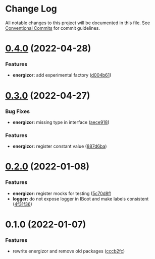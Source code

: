 # Change Log

All notable changes to this project will be documented in this file.
See [Conventional Commits](https://conventionalcommits.org) for commit guidelines.

# [0.4.0](https://github.com/donnyroufs/konda/compare/@kondah/energizor@0.3.0...@kondah/energizor@0.4.0) (2022-04-28)


### Features

* **energizor:** add experimental factory ([d004b61](https://github.com/donnyroufs/konda/commit/d004b61d691a7c959b1a24f42fc6b65e8b6bbae7))





# [0.3.0](https://github.com/donnyroufs/konda/compare/@kondah/energizor@0.2.0...@kondah/energizor@0.3.0) (2022-04-27)


### Bug Fixes

* **energizor:** missing type in interface ([aece918](https://github.com/donnyroufs/konda/commit/aece918260f079488cd1e0f98021df88fff98dbf))


### Features

* **energizor:** register constant value ([887d6ba](https://github.com/donnyroufs/konda/commit/887d6ba90a874ffa1b143aa4ef18bb513678fed9))





# [0.2.0](https://github.com/donnyroufs/konda/compare/@kondah/energizor@0.1.0...@kondah/energizor@0.2.0) (2022-01-08)


### Features

* **energizor:** register mocks for testing ([5c70d8f](https://github.com/donnyroufs/konda/commit/5c70d8fa7d9796c6f0546e536237add2fd9f9e3e))
* **logger:** do not expose logger in IBoot and make labels consistent ([4f31f36](https://github.com/donnyroufs/konda/commit/4f31f36fd13116e30e69be8cf242a3f52fe8eb80))





# 0.1.0 (2022-01-07)


### Features

* rewrite energizor and remove old packages ([cccb2fc](https://github.com/donnyroufs/konda/commit/cccb2fcbe862d36061a6776bba3f96cad0d49fb3))
